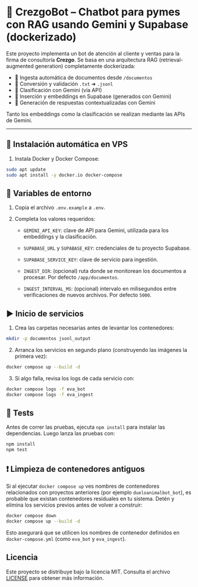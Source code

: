 # 🤖 CrezgoBot – Chatbot para pymes con RAG usando Gemini y Supabase (dockerizado)

Este proyecto implementa un bot de atención al cliente y ventas para la firma de consultoría **Crezgo**. Se basa en una arquitectura RAG (retrieval-augmented generation) completamente dockerizada:

- 📁 Ingesta automática de documentos desde `/documentos`
- 📄 Conversión y validación `.txt` ➜ `.jsonl`
- 🧠 Clasificación con Gemini (vía API)
- 🧩 Inserción y embeddings en Supabase (generados con Gemini)
- 💬 Generación de respuestas contextualizadas con Gemini

Tanto los embeddings como la clasificación se realizan mediante las APIs de Gemini.

---

## 🚀 Instalación automática en VPS

1. Instala Docker y Docker Compose:

```bash
sudo apt update
sudo apt install -y docker.io docker-compose
```

## 📄 Variables de entorno

1. Copia el archivo `.env.example` a `.env`.
2. Completa los valores requeridos:

   - `GEMINI_API_KEY`: clave de API para Gemini, utilizada para los embeddings y la clasificación.
   - `SUPABASE_URL` y `SUPABASE_KEY`: credenciales de tu proyecto Supabase.

   - `SUPABASE_SERVICE_KEY`: clave de servicio para ingestión.
   - `INGEST_DIR`: (opcional) ruta donde se monitorean los documentos a procesar. Por defecto `/app/documentos`.
   - `INGEST_INTERVAL_MS`: (opcional) intervalo en milisegundos entre verificaciones de nuevos archivos. Por defecto `5000`.

## ▶️ Inicio de servicios

1. Crea las carpetas necesarias antes de levantar los contenedores:

```bash
mkdir -p documentos jsonl_output
```

2. Arranca los servicios en segundo plano (construyendo las imágenes la primera vez):

```bash
docker compose up --build -d
```

3. Si algo falla, revisa los logs de cada servicio con:

```bash
docker compose logs -f eva_bot
docker compose logs -f eva_ingest
```

## 🧪 Tests

Antes de correr las pruebas, ejecuta `npm install` para instalar las dependencias.
Luego lanza las pruebas con:

```bash
npm install
npm test
```

## ❗ Limpieza de contenedores antiguos

Si al ejecutar `docker compose up` ves nombres de contenedores
relacionados con proyectos anteriores (por ejemplo `dueloanimalbot_bot`),
es probable que existan contenedores residuales en tu sistema.
Detén y elimina los servicios previos antes de volver a construir:

```bash
docker compose down
docker compose up --build -d
```

Esto asegurará que se utilicen los nombres de contenedor definidos en
`docker-compose.yml` (como `eva_bot` y `eva_ingest`).

## Licencia

Este proyecto se distribuye bajo la licencia MIT. Consulta el archivo [LICENSE](LICENSE) para obtener más información.
